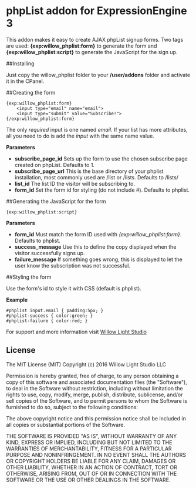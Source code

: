 # phpList addon for ExpressionEngine 3

This addon makes it easy to create AJAX phpList signup forms. Two tags are used: **{exp:willow_phplist:form}** to generate the form and **{exp:willow_phplist:script}** to generate the JavaScript for the sign up.

##Installing

Just copy the willow_phplist folder to your **/user/addons** folder and activate it in the CPanel.

##Creating the form

	{exp:willow_phplist:form}
		<input type="email" name="email">
		<input type="submit" value="Subscribe!">
	{/exp:willow_phplist:form}

The only *required* input is one named *email*. If your list has more attributes, all you need to do is add the *input* with the same name value.

**Parameters**

- **subscribe_page_id** Sets up the form to use the chosen subscribe page created on phpList. Defaults to 1.
- **subscribe_page_url**  This is the base directory of your phplist installation, most commonly used are /list or /lists. Defaults to /lists/
- **list_id** The list ID the visitor will be subscribing to.
- **form_id** Set the form id for styling (do not include #). Defaults to phplist.

##Generating the JavaScript for the form

	{exp:willow_phplist:script}

**Parameters**

- **form_id** Must match the form ID used with *{exp:willow_phplist:form}*. Defaults to phplist.
- **success_message** Use this to define the copy displayed when the visitor successfully signs up.
- **failure_message** If something goes wrong, this is displayed to let the user know the subscription was not successful.

##Styling the form

Use the form's id to style it with CSS (default is phplist).

**Example**

	#phplist input.email { padding:5px; }
	#phplist-success { color:green; }
	#phplist-failure { color:red; }

For support and more information visit [Willow Light Studio](https://willowlightstudio.com/contact)

## License

The MIT License (MIT)
Copyright (c) 2016 Willow Light Studio LLC

Permission is hereby granted, free of charge, to any person obtaining a copy of this software and associated documentation files (the "Software"), to deal in the Software without restriction, including without limitation the rights to use, copy, modify, merge, publish, distribute, sublicense, and/or sell copies of the Software, and to permit persons to whom the Software is furnished to do so, subject to the following conditions:

The above copyright notice and this permission notice shall be included in all copies or substantial portions of the Software.

THE SOFTWARE IS PROVIDED "AS IS", WITHOUT WARRANTY OF ANY KIND, EXPRESS OR IMPLIED, INCLUDING BUT NOT LIMITED TO THE WARRANTIES OF MERCHANTABILITY, FITNESS FOR A PARTICULAR PURPOSE AND NONINFRINGEMENT. IN NO EVENT SHALL THE AUTHORS OR COPYRIGHT HOLDERS BE LIABLE FOR ANY CLAIM, DAMAGES OR OTHER LIABILITY, WHETHER IN AN ACTION OF CONTRACT, TORT OR OTHERWISE, ARISING FROM, OUT OF OR IN CONNECTION WITH THE SOFTWARE OR THE USE OR OTHER DEALINGS IN THE SOFTWARE.